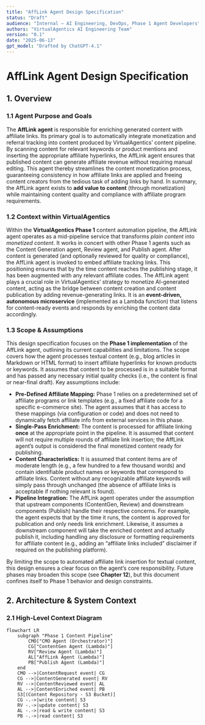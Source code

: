 ```yaml
---
title: "AffLink Agent Design Specification"
status: "Draft"
audience: "Internal – AI Engineering, DevOps, Phase 1 Agent Developers"
authors: "VirtualAgentics AI Engineering Team"
version: "0.1"
date: "2025-06-13"
gpt_model: "Drafted by ChatGPT-4.1"
---
```


# AffLink Agent Design Specification

## 1. Overview

### 1.1 Agent Purpose and Goals

The **AffLink agent** is responsible for enriching generated content with affiliate links. Its primary goal is to automatically integrate monetization and referral tracking into content produced by VirtualAgentics’ content pipeline. By scanning content for relevant keywords or product mentions and inserting the appropriate affiliate hyperlinks, the AffLink agent ensures that published content can generate affiliate revenue without requiring manual editing. This agent thereby streamlines the content monetization process, guaranteeing consistency in how affiliate links are applied and freeing content creators from the tedious task of adding links by hand. In summary, the AffLink agent exists to **add value to content** (through monetization) while maintaining content quality and compliance with affiliate program requirements.

### 1.2 Context within VirtualAgentics

Within the **VirtualAgentics Phase 1** content automation pipeline, the AffLink agent operates as a mid-pipeline service that transforms *plain content* into *monetized content*. It works in concert with other Phase 1 agents such as the Content Generation agent, Review agent, and Publish agent. After content is generated (and optionally reviewed for quality or compliance), the AffLink agent is invoked to embed affiliate tracking links. This positioning ensures that by the time content reaches the publishing stage, it has been augmented with any relevant affiliate codes. The AffLink agent plays a crucial role in VirtualAgentics’ strategy to monetize AI-generated content, acting as the bridge between content creation and content publication by adding revenue-generating links. It is an **event-driven, autonomous microservice** (implemented as a Lambda function) that listens for content-ready events and responds by enriching the content data accordingly.

### 1.3 Scope & Assumptions

This design specification focuses on the **Phase 1 implementation** of the AffLink agent, outlining its current capabilities and limitations. The scope covers how the agent processes textual content (e.g., blog articles in Markdown or HTML format) to insert affiliate hyperlinks for known products or keywords. It assumes that content to be processed is in a suitable format and has passed any necessary initial quality checks (i.e., the content is final or near-final draft). Key assumptions include:

- **Pre-Defined Affiliate Mapping:** Phase 1 relies on a predetermined set of affiliate programs or link templates (e.g., a fixed affiliate code for a specific e-commerce site). The agent assumes that it has access to these mappings (via configuration or code) and does not need to dynamically fetch affiliate info from external services in this phase.
- **Single-Pass Enrichment:** The content is processed for affiliate linking **once** at the appropriate point in the pipeline. It is assumed that content will not require multiple rounds of affiliate link insertion; the AffLink agent’s output is considered the final monetized content ready for publishing.
- **Content Characteristics:** It is assumed that content items are of moderate length (e.g., a few hundred to a few thousand words) and contain identifiable product names or keywords that correspond to affiliate links. Content without any recognizable affiliate keywords will simply pass through unchanged (the absence of affiliate links is acceptable if nothing relevant is found).
- **Pipeline Integration:** The AffLink agent operates under the assumption that upstream components (ContentGen, Review) and downstream components (Publish) handle their respective concerns. For example, the agent expects that by the time it runs, the content is approved for publication and only needs link enrichment. Likewise, it assumes a downstream component will take the enriched content and actually publish it, including handling any disclosure or formatting requirements for affiliate content (e.g., adding an “affiliate links included” disclaimer if required on the publishing platform).

By limiting the scope to automated affiliate link insertion for textual content, this design ensures a clear focus on the agent’s core responsibility. Future phases may broaden this scope (see **Chapter 12**), but this document confines itself to Phase 1 behavior and design constraints.

## 2. Architecture & System Context

### 2.1 High-Level Context Diagram

```mermaid
flowchart LR
    subgraph "Phase 1 Content Pipeline"
        CMO["CMO Agent (Orchestrator)"]
        CG["ContentGen Agent (Lambda)"]
        RV["Review Agent (Lambda)"]
        AL["AffLink Agent (Lambda)"]
        PB["Publish Agent (Lambda)"]
    end
    CMO -->|ContentRequest event| CG
    CG -->|ContentGenerated event| RV
    RV -->|ContentReviewed event| AL
    AL -->|ContentEnriched event| PB
    S3[(Content Repository - S3 Bucket)]
    CG -.->|write content| S3
    RV -.->|update content| S3
    AL -.->|read & write content| S3
    PB -.->|read content| S3
